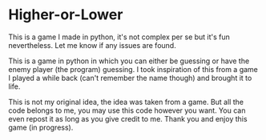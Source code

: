 # Higher-or-Lower
This is a game I made in python, it's not complex per se but it's fun nevertheless. Let me know if any issues are found.

This is a game in python in which you can either be guessing or have the enemy player (the program) guessing. I took inspiration of this from a game I played a while back (can't remember the name though) and brought it to life. 

This is not my original idea, the idea was taken from a game. But all the code belongs to me, you may use this code however you want. You can even repost it as long as you give credit to me. Thank you and enjoy this game (in progress).
